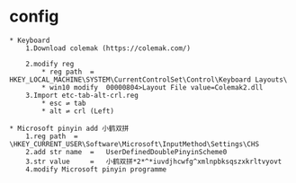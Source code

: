 # config
    * Keyboard
        1.Download colemak (https://colemak.com/)

        2.modify reg
            * reg path  =  HKEY_LOCAL_MACHINE\SYSTEM\CurrentControlSet\Control\Keyboard Layouts\
            * win10 modify  00000804>Layout File value=Colemak2.dll
        3.Import etc-tab-alt-crl.reg
            * esc ⇌ tab
            * alt ⇌ crl (Left)

    * Microsoft pinyin add 小鹤双拼
        1.reg path  =  \HKEY_CURRENT_USER\Software\Microsoft\InputMethod\Settings\CHS
        2.add str name  =   UserDefinedDoublePinyinScheme0
        3.str value     =   小鹤双拼*2*^*iuvdjhcwfg^xmlnpbksqszxkrltvyovt
        4.modify Microsoft pinyin programme
        
